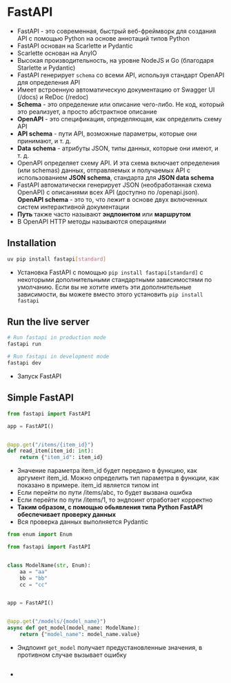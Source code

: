 # FastAPI

- FastAPI - это современная, быстрый веб-фреймворк для создания API с помощью Python на основе аннотаций типов Python
- FastAPI основан на Scarlette и Pydantic
- Scarlette основан на AnyIO
- Высокая производительность, на уровне NodeJS и Go (благодаря Starlette и Pydantic)
- FastAPI генерирует `schema` со всеми API, используя стандарт OpenAPI для определения API
- Имеет встроенную автоматическую документацию от Swagger UI (/docs) и ReDoc (/redoc)
- **Schema** - это определение или описание чего-либо. Не код, который это реализует, а просто абстрактное описание
- **OpenAPI** - это спецификация, определяющая, как определить схему API
- **API schema** - пути API, возможные параметры, которые они принимают, и т. д.
- **Data schema** - атрибуты JSON, типы данных, которые они имеют, и т. д.
- OpenAPI определяет схему API. И эта схема включает определения (или schemas) данных, отправляемых и получаемых API с использованием **JSON schema**, стандарта для **JSON data schema**
- FastAPI автоматически генерирует JSON (необработанная схема OpenAPI) с описаниями всех API (доступно по /openapi.json). **OpenAPI schema** - это то, что лежит в основе двух включенных систем интерактивной документации
- **Путь** также часто называют **эндпоинтом** или **маршрутом**
- В OpenAPI HTTP методы называются операциями

## Installation

```bash
uv pip install fastapi[standard]
```
- Установка FastAPI с помощью `pip install fastapi[standard]` с некоторыми дополнительными стандартными зависимостями по умолчанию. Если вы не хотите иметь эти дополнительные зависимости, вы можете вместо этого установить `pip install fastapi`

## Run the live server

```bash
# Run fastapi in production mode
fastapi run

# Run fastapi in development mode
fastapi dev
```
- Запуск FastAPI

## Simple FastAPI

```python
from fastapi import FastAPI

app = FastAPI()


@app.get("/items/{item_id}")
def read_item(item_id: int):
	return {"item_id": item_id}
```
- Значение параметра item_id будет передано в функцию, как аргумент item_id. Можно определить тип параметра в функции, как показано в примере. item_id является типом int
- Если перейти по пути /items/abc, то будет вызвана ошибка
- Если перейти по пути /items/1, то эндпоинт отработает корректно
- **Таким образом, с помощью обьявления типа Python FastAPI обеспечивает проверку данных**
- Вся проверка данных выполняется Pydantic

```python
from enum import Enum

from fastapi import FastAPI


class ModelName(str, Enum):
	aa = "aa"
	bb = "bb"
	cc = "cc"


app = FastAPI()


@app.get("/models/{model_name}")
async def get_model(model_name: ModelName):
	return {"model_name": model_name.value}
```
- Эндпоинт `get_model` получает предустановленные значения, в противном случае вызывает ошибку

```python

```
- 